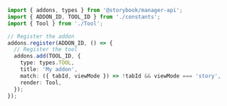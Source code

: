 ```ts filename="src/manager.ts" renderer="common" language="ts"
import { addons, types } from '@storybook/manager-api';
import { ADDON_ID, TOOL_ID } from './constants';
import { Tool } from './Tool';

// Register the addon
addons.register(ADDON_ID, () => {
  // Register the tool
  addons.add(TOOL_ID, {
    type: types.TOOL,
    title: 'My addon',
    match: ({ tabId, viewMode }) => !tabId && viewMode === 'story',
    render: Tool,
  });
});
```

